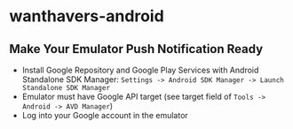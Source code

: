 # wanthavers-android

## Make Your Emulator Push Notification Ready
* Install Google Repository and Google Play Services with Android Standalone SDK Manager: ```Settings -> Android SDK Manager -> Launch Standalone SDK Manager```
* Emulator must have Google API target (see target field of ```Tools -> Android -> AVD Manager```)
* Log into your Google account in the emulator